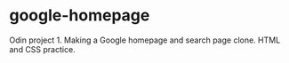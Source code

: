 # google-homepage
Odin project 1. 
Making a Google homepage and search page clone. 
HTML and CSS practice.
